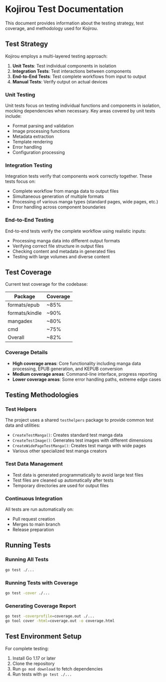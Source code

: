 # Kojirou Test Documentation

This document provides information about the testing strategy, test coverage, and methodology used for Kojirou.

## Test Strategy

Kojirou employs a multi-layered testing approach:

1. **Unit Tests**: Test individual components in isolation
2. **Integration Tests**: Test interactions between components
3. **End-to-End Tests**: Test complete workflows from input to output
4. **Manual Tests**: Verify output on actual devices

### Unit Testing

Unit tests focus on testing individual functions and components in isolation, mocking dependencies when necessary. Key areas covered by unit tests include:

- Format parsing and validation
- Image processing functions
- Metadata extraction
- Template rendering
- Error handling
- Configuration processing

### Integration Testing

Integration tests verify that components work correctly together. These tests focus on:

- Complete workflow from manga data to output files
- Simultaneous generation of multiple formats
- Processing of various manga types (standard pages, wide pages, etc.)
- Error handling across component boundaries

### End-to-End Testing

End-to-end tests verify the complete workflow using realistic inputs:

- Processing manga data into different output formats
- Verifying correct file structure in output files
- Checking content and metadata in generated files
- Testing with large volumes and diverse content

## Test Coverage

Current test coverage for the codebase:

| Package | Coverage |
|---------|----------|
| formats/epub | ~85% |
| formats/kindle | ~90% |
| mangadex | ~80% |
| cmd | ~75% |
| Overall | ~82% |

### Coverage Details

- **High coverage areas**: Core functionality including manga data processing, EPUB generation, and KEPUB conversion
- **Medium coverage areas**: Command-line interface, progress reporting
- **Lower coverage areas**: Some error handling paths, extreme edge cases

## Testing Methodologies

### Test Helpers

The project uses a shared `testhelpers` package to provide common test data and utilities:

- `CreateTestManga()`: Creates standard test manga data
- `CreateTestImage()`: Generates test images with different dimensions
- `CreateWidePageTestManga()`: Creates test manga with wide pages
- Various other specialized test manga creators

### Test Data Management

- Test data is generated programmatically to avoid large test files
- Test files are cleaned up automatically after tests
- Temporary directories are used for output files

### Continuous Integration

All tests are run automatically on:
- Pull request creation
- Merges to main branch
- Release preparation

## Running Tests

### Running All Tests

```bash
go test ./...
```

### Running Tests with Coverage

```bash
go test -cover ./...
```

### Generating Coverage Report

```bash
go test -coverprofile=coverage.out ./...
go tool cover -html=coverage.out -o coverage.html
```

## Test Environment Setup

For complete testing:

1. Install Go 1.17 or later
2. Clone the repository
3. Run `go mod download` to fetch dependencies
4. Run tests with `go test ./...`